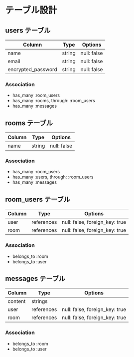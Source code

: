 # テーブル設計  

## users テーブル  

|Column|Type|Options|
|---|---|---|
|name|string|null: false|
|email|string|null: false|
|encrypted_password|string|null: false|

### Association

- has_many :room_users
- has_many :rooms, through: :room_users
- has_many :messages

## rooms テーブル  

|Column|Type|Options|
|---|---|---|
|name|string|null: false|

### Association

- has_many :room_users
- has_many :users, through: :room_users
- has_many :messages

## room_users テーブル

|Column|Type|Options|
|---|---|---|
|user|references|null: false, foreign_key: true|
|room|references|null: false, foreign_key: true|

### Association

- belongs_to :room
- belongs_to :user

## messages テーブル

|Column|Type|Options|
|---|---|---|
|content|strings||
|user|references|null: false, foreign_key: true|
|room|references|null: false, foreign_key: true|

### Association

- belongs_to :room
- belongs_to :user
